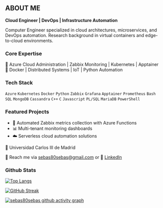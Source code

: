 ## ABOUT ME

**Cloud Engineer | DevOps | Infrastructure Automation**

Computer Engineer specialized in cloud architectures, microservices, and DevOps automation. 
Research background in virtual containers and edge-to-cloud environments.

### Core Expertise
🔹 Azure Cloud Administration | Zabbix Monitoring | Kubernetes | Apptainer
🔹 Docker | Distributed Systems | IoT | Python Automation

### Tech Stack
`Azure` `Kubernetes` `Docker` `Python` `Zabbix` `Grafana` `Apptainer`
`Prometheus` `Bash` `SQL` `MongoDB` `Cassandra` `C++` `C` 
`Javascript` `PL/SQL` `MariaDB` `PowerShell`

### Featured Projects
- 🔄 Automated Zabbix metrics collection with Azure Functions
- 📊 Multi-tenant monitoring dashboards
- ☁️ Serverless cloud automation solutions
  
📍 Universidad Carlos III de Madrid 

📧 Reach me via sebas80sebas@gmail.com or 🔗 [LinkedIn](https://www.linkedin.com/in/iván-sebastián-loor-weir-386305271)

### Github Stats

[![Top Langs](https://github-readme-stats.vercel.app/api/top-langs/?username=sebas80sebas&layout=donut-vertical&theme=transparent)](https://github.com/sebas80sebas/github-readme-stats)

[![GitHub Streak](https://github-readme-streak-stats-puce-pi.vercel.app?user=sebas80sebas&theme=transparent)](https://git.io/streak-stats)

[![sebas80sebas github activity graph](https://github-readme-activity-graph.vercel.app/graph?username=sebas80sebas&theme=github-dark)](https://github.com/sebas80sebas/github-readme-activity-graph)
